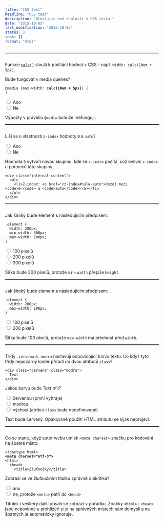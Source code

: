 ```yaml
---
title: "CSS test"
headline: "CSS test"
description: "Otestujte své znalosti v CSS testu."
date: "2015-10-05"
last_modification: "2015-10-05"
status: 0
tags: []
format: "html"
---
```


<div class="question">
  <p>Funkce <a href="/calc"><code>calc()</code></a> slouží k počítání hodnot v CSS – např. <code>width: calc(10em + 5px)</code>.</p>
  
  <p>Bude fungovat v media queries?</p>
  
  <pre><code>@media (max-width: <b>calc(10em + 5px)</b>) {
}</code></pre>
  
  <div class="options">
    <div><label><input type="radio" value="1"> Ano</label></div>
    <div><label><input type="radio" value="1"> Ne</label></div>
  </div>
  
  <div class="answer">
    <p>Výpočty v pravidlu <code>@media</code> bohužel nefungují.</p>
  </div>
</div>


<div class="question">
  <p>Liší se u vlastnosti <code>z-index</code> hodnoty <code>0</code> a <code>auto</code>?</p>
  
  <div class="options">
    <div><label><input type="radio" value="1"> Ano</label></div>
    <div><label><input type="radio" value="1"> Ne</label></div>
  </div>
  
  <div class="answer">
    <p>Hodnota <code>0</code> vytvoří novou skupinu, kde se <code>z-index</code> počítá, což ovlivní <code>z-index</code> u potomků této skupiny.</p>
    
    <div class="internal-content">
      <ul>
        <li>Z-index: <a href="/z-index#nula-auto">Rozdí mezi <code>0</code> a <code>auto</code></a></li>
      </ul>
    </div>
  </div>
</div>

<div class="question">
  <p>Jak široký bude element s následujícím předpisem:</p>
  
  <pre><code>.element {
  width: 200px;
  min-width: 300px;
  max-width: 100px;
}</code></pre>
  
  <div class="options">
    <div><label><input type="radio" value="1"> 100 pixelů</label></div>
    <div><label><input type="radio" value="2"> 200 pixelů</label></div>
    <div><label><input type="radio" value="3"> 300 pixelů</label></div>
  </div>
  
  <div class="answer">
    <p>Šířka bude 300 pixelů, protože <code>min-width</code> přepíše <code>height</code>.</p>
  </div>
</div>

<div class="question">
  <p>Jak široký bude element s následujícím předpisem:</p>
  
  <pre><code>.element {
  width: 200px;
  max-width: 100px;
}</code></pre>
  
  <div class="options">
    <div><label><input type="radio" value="1"> 100 pixelů</label></div>
    <div><label><input type="radio" value="2"> 200 pixelů</label></div>
  </div>
  
  <div class="answer">
    <p>Šířka bude 100 pixelů, protože <code>max-width</code> má přednost před <code>width</code>.</p>
  </div>
</div>



<div class="question">
  <p>Třídy <code>.cervena</code> a <code>.modra</code> nastavují odpovídající barvu textu. Co když tyto třídy nepozorný kodér přiřadí do dvou atributů <code>class</code>?</p>
  
  <pre><code>&lt;div class="cervena" class="modra">
  Text
&lt;/div></code></pre>
  
  <p>Jakou barvu bude <i>Text</i> mít?</p>
  
  <div class="options">
    <div><label><input type="radio" value="1"> červenou (první vyhraje)</label></div>
    <div><label><input type="radio" value="2"> modrou</label></div>
    <div><label><input type="radio" value="2"> výchozí (atribut <code>class</code> bude nedefinovaný)</label></div>
  </div>
  
  <div class="answer">
    <p>Text bude červený. Opakované použití HTML atributu se nijak neprojeví.</p>
  </div>
</div>







<div class="question">
  <p>Co se stane, když autor webu umístí <code>&lt;meta charset></code> značku pro kódování na špatné místo:</p>
  
  <pre><code>&lt;!doctype html>
<b>&lt;meta charset="utf-8"></b>
&lt;html>
  &lt;head>
	&lt;title>Žluťoučký&lt;/title></code></pre>
  
  <p>Zobrazí se ve <i>žluťoučkém</i> titulku správně diakritika?</p>
  
  <div class="options">
    <div><label><input type="radio" value="1"> ano</label></div>
    <div><label><input type="radio" value="2"> ne, protože <code>&lt;meta></code> patří do <code>&lt;head></code></label></div>
  </div>
  
  <div class="answer">
    <p>Titulek i veškerý další obsah se zobrazí v pořádku. Značky <code>&lt;html></code> i <code>&lt;head></code> jsou nepovinné a prohlížeč si je na správných místech sám domyslí a na špatných je automaticky ignoruje.</p>
  </div>
</div>

<style>
.question {
  border-top: 2px solid;
  padding-top: 1em;
}</style>